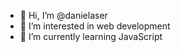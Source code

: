 - 👋 Hi, I’m @danielaser
- 👀 I’m interested in web development
- 🌱 I’m currently learning JavaScript

<!---
danielaser/danielaser is a ✨ special ✨ repository because its `README.md` (this file) appears on your GitHub profile.
You can click the Preview link to take a look at your changes.
--->
